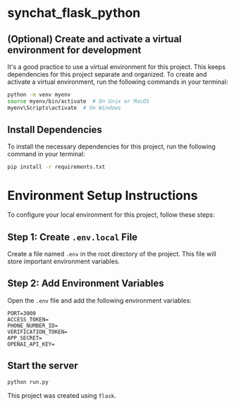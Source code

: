 # synchat_flask_python

## (Optional) Create and activate a virtual environment for development

It's a good practice to use a virtual environment for this project. This keeps dependencies for this project separate and organized. To create and activate a virtual environment, run the following commands in your terminal:

```bash
python -m venv myenv
source myenv/bin/activate  # On Unix or MacOS
myenv\Scripts\activate  # On Windows
```

## Install Dependencies

To install the necessary dependencies for this project, run the following command in your terminal:

```bash
pip install -r requirements.txt
```

# Environment Setup Instructions

To configure your local environment for this project, follow these steps:

## Step 1: Create `.env.local` File

Create a file named `.env` in the root directory of the project. This file will store important environment variables.

## Step 2: Add Environment Variables

Open the `.env` file and add the following environment variables:

```plaintext
PORT=3000
ACCESS_TOKEN=
PHONE_NUMBER_ID=
VERIFICATION_TOKEN=
APP_SECRET=
OPENAI_API_KEY=
```

## Start the server

```bash
python run.py
```

This project was created using `flask`.
